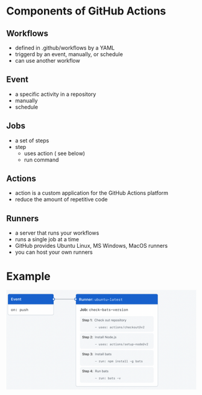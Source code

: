 # Components of GitHub Actions
## Workflows
- defined in .github/workflows by a YAML
- triggerd by an event, manually, or schedule
- can use another workflow
## Event
- a specific activity in a repository
- manually
- schedule
## Jobs
- a set of steps
- step
  - uses action ( see below)
  - run command
## Actions
- action is a custom application for the GitHub Actions platform
- reduce the amount of repetitive code
## Runners
- a server that runs your workflows
- runs a single job at a time
- GitHub provides Ubuntu Linux, MS Windows, MacOS runners
- you can host your own runners
# Example
![image](./image1.png)
```yaml

```


  
  
  
